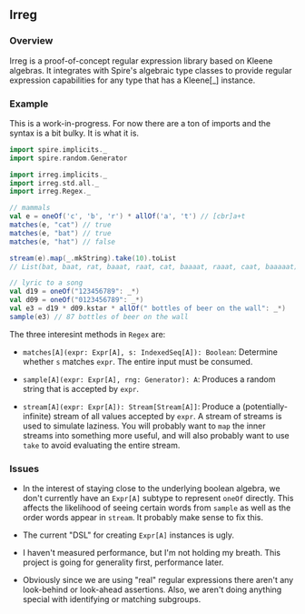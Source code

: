 ## Irreg

### Overview

Irreg is a proof-of-concept regular expression library based on Kleene
algebras. It integrates with Spire's algebraic type classes to provide regular
expression capabilities for any type that has a Kleene[_] instance.

### Example

This is a work-in-progress. For now there are a ton of imports and the syntax
is a bit bulky. It is what it is.

```scala
import spire.implicits._
import spire.random.Generator

import irreg.implicits._
import irreg.std.all._
import irreg.Regex._

// mammals
val e = oneOf('c', 'b', 'r') * allOf('a', 't') // [cbr]a+t
matches(e, "cat") // true
matches(e, "bat") // true
matches(e, "hat") // false

stream(e).map(_.mkString).take(10).toList
// List(bat, baat, rat, baaat, raat, cat, baaaat, raaat, caat, baaaaat)

// lyric to a song
val d19 = oneOf("123456789": _*)
val d09 = oneOf("0123456789": _*)
val e3 = d19 * d09.kstar * allOf(" bottles of beer on the wall": _*)
sample(e3) // 87 bottles of beer on the wall
```

The three interesint methods in `Regex` are:

 * `matches[A](expr: Expr[A], s: IndexedSeq[A]): Boolean`:
  Determine whether `s` matches `expr`. The entire input must be consumed.

 * `sample[A](expr: Expr[A], rng: Generator): A`:
  Produces a random string that is accepted by `expr`.

 * `stream[A](expr: Expr[A]): Stream[Stream[A]]`:
  Produce a (potentially-infinite) stream of all values accepted by `expr`.
  A stream of streams is used to simulate laziness. You will probably want
  to `map` the inner streams into something more useful, and will also
  probably want to use `take` to avoid evaluating the entire stream.

### Issues

 * In the interest of staying close to the underlying boolean algebra, we
   don't currently have an `Expr[A]` subtype to represent `oneOf`
   directly. This affects the likelihood of seeing certain words from
   `sample` as well as the order words appear in `stream`. It probably
   make sense to fix this.

 * The current "DSL" for creating `Expr[A]` instances is ugly.

 * I haven't measured performance, but I'm not holding my breath. This
   project is going for generality first, performance later.

 * Obviously since we are using "real" regular expressions there aren't
   any look-behind or look-ahead assertions. Also, we aren't doing
   anything special with identifying or matching subgroups.
